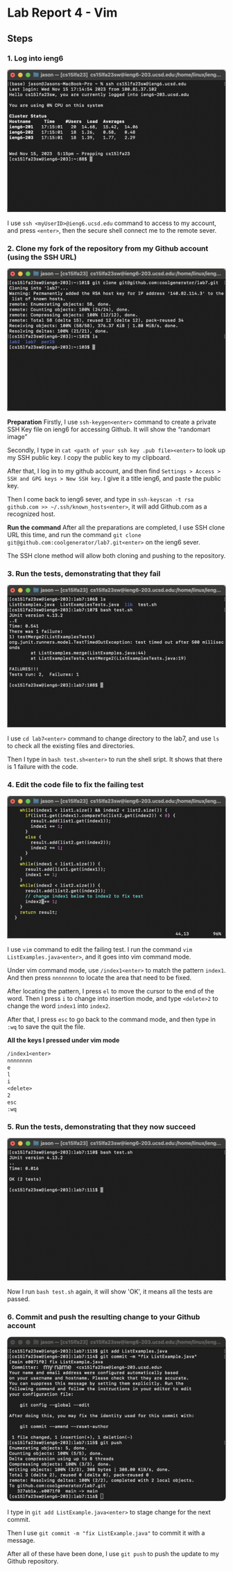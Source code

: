 # Lab Report 4 - Vim

## Steps

### 1. Log into ieng6
![Image](4-ssh_login.png)

I use `ssh <myUserID>@ieng6.ucsd.edu` command to access to my account, and press `<enter>`, then the secure shell connect me to the remote sever.

### 2. Clone my fork of the repository from my Github account (using the SSH URL)
![Image](5-ssh_clone.png)

**Preparation**
Firstly, I use `ssh-keygen<enter>` command to create a private SSH Key file on ieng6 for accessing Github. It will show the “randomart image”

Secondly, I type in `cat <path of your ssh key .pub file><enter>` to look up my SSH public key. I copy the public key to my clipboard.

After that, I log in to my github account, and then find `Settings > Access > SSH and GPG keys > New SSH key`. I give it a title ieng6, and paste the public key.

Then I come back to ieng6 sever, and type in `ssh-keyscan -t rsa github.com >> ~/.ssh/known_hosts<enter>`, it will add Github.com as a recognized host.

**Run the command**
After all the preparations are completed, I use SSH clone URL this time, and run the command `git clone git@github.com:coolgenerator/lab7.git<enter>` on the ieng6 sever. 

The SSH clone method will allow both cloning and pushing to the repository.

### 3. Run the tests, demonstrating that they fail
![Image](6-test_fail.png)

I use `cd lab7<enter>` command to change directory to the lab7, and use `ls` to check all the existing files and directories.

Then I type in `bash test.sh<enter>` to run the shell sript. It shows that there is 1 failure with the code.

### 4. Edit the code file to fix the failing test
![Image](7-fix_code.png)

I use `vim` command to edit the failing test. I run the command `vim ListExamples.java<enter>`, and it goes into vim command mode.

Under vim command mode,  use `/index1<enter>` to match the pattern `index1`. And then press `nnnnnnnn` to locate the area that need to be fixed.

After locating the pattern, I press `el` to move the cursor to the end of the word. Then I press `i` to change into insertion mode, and type `<delete>2` to change the word `index1` into `index2`.

After that, I press `esc` to go back to the command mode, and then type in `:wq` to save the quit the file.

**All the keys I pressed under vim mode**
```
/index1<enter>
nnnnnnnn
e
l
i
<delete>
2
esc
:wq
```

### 5. Run the tests, demonstrating that they now succeed
![Image](8-succeed.png)

Now I run `bash test.sh` again, it will show 'OK', it means all the tests are passed.

### 6. Commit and push the resulting change to your Github account
![Image](9-commit_and_push.png)

I type in `git add ListExample.java<enter>` to stage change for the next commit.

Then I use `git commit -m "fix ListExample.java"` to commit it with a message.

After all of these have been done, I use `git push` to push the update to my Github repository.
